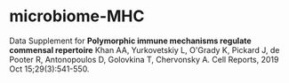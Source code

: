 # microbiome-MHC
Data Supplement for **Polymorphic immune mechanisms regulate commensal repertoire**
Khan AA, Yurkovetskiy L, O'Grady K, Pickard J, de Pooter R, Antonopoulos D, Golovkina T, Chervonsky A.
Cell Reports, 2019 Oct 15;29(3):541-550.
